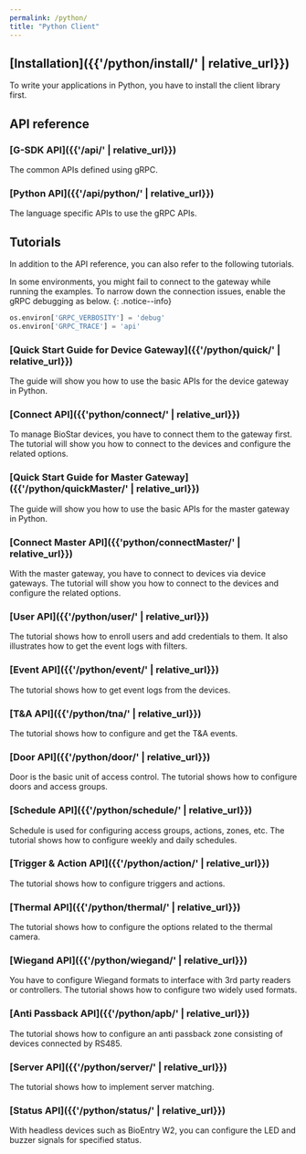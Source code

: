 ```yaml
---
permalink: /python/
title: "Python Client"
---
```


## [Installation]({{'/python/install/' | relative_url}})

To write your applications in Python, you have to install the client library first. 

## API reference

### [G-SDK API]({{'/api/' | relative_url}})

The common APIs defined using gRPC.

### [Python API]({{'/api/python/' | relative_url}})

The language specific APIs to use the gRPC APIs.

## Tutorials

In addition to the API reference, you can also refer to the following tutorials.

In some environments, you might fail to connect to the gateway while running the examples. To narrow down the connection issues, enable the gRPC debugging as below.
{: .notice--info}
  ```python
  os.environ['GRPC_VERBOSITY'] = 'debug'
  os.environ['GRPC_TRACE'] = 'api'
  ```

### [Quick Start Guide for Device Gateway]({{'/python/quick/' | relative_url}})

The guide will show you how to use the basic APIs for the device gateway in Python. 

### [Connect API]({{'python/connect/' | relative_url}})

To manage BioStar devices, you have to connect them to the gateway first. The tutorial will show you how to connect to the devices and configure the related options. 

### [Quick Start Guide for Master Gateway]({{'/python/quickMaster/' | relative_url}})

The guide will show you how to use the basic APIs for the master gateway in Python. 

### [Connect Master API]({{'python/connectMaster/' | relative_url}})

With the master gateway, you have to connect to devices via device gateways. The tutorial will show you how to connect to the devices and configure the related options. 

### [User API]({{'/python/user/' | relative_url}})

The tutorial shows how to enroll users and add credentials to them. It also illustrates how to get the event logs with filters. 

### [Event API]({{'/python/event/' | relative_url}})

The tutorial shows how to get event logs from the devices. 

### [T&A API]({{'/python/tna/' | relative_url}})

The tutorial shows how to configure and get the T&A events. 

### [Door API]({{'/python/door/' | relative_url}})

Door is the basic unit of access control. The tutorial shows how to configure doors and access groups.

### [Schedule API]({{'/python/schedule/' | relative_url}})

Schedule is used for configuring access groups, actions, zones, etc. The tutorial shows how to configure weekly and daily schedules.

### [Trigger & Action API]({{'/python/action/' | relative_url}})

The tutorial shows how to configure triggers and actions.

### [Thermal API]({{'/python/thermal/' | relative_url}})

The tutorial shows how to configure the options related to the thermal camera.

### [Wiegand API]({{'/python/wiegand/' | relative_url}})

You have to configure Wiegand formats to interface with 3rd party readers or controllers. The tutorial shows how to configure two widely used formats.

### [Anti Passback API]({{'/python/apb/' | relative_url}})

The tutorial shows how to configure an anti passback zone consisting of devices connected by RS485.

### [Server API]({{'/python/server/' | relative_url}})

The tutorial shows how to implement server matching.

### [Status API]({{'/python/status/' | relative_url}})

With headless devices such as BioEntry W2, you can configure the LED and buzzer signals for specified status.
